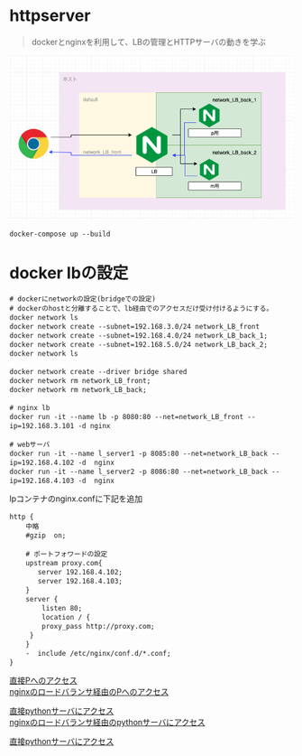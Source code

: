 # httpserver

> dockerとnginxを利用して、LBの管理とHTTPサーバの動きを学ぶ

![docker nginx](https://raw.githubusercontent.com/a1008u/httpserver/image/overview.png "サンプル")

```
docker-compose up --build
```


# docker lbの設定

```
# dockerにnetworkの設定(bridgeでの設定)
# dockerのhostと分離することで、lb経由でのアクセスだけ受け付けるようにする。
docker network ls
docker network create --subnet=192.168.3.0/24 network_LB_front
docker network create --subnet=192.168.4.0/24 network_LB_back_1;
docker network create --subnet=192.168.5.0/24 network_LB_back_2;
docker network ls

docker network create --driver bridge shared
docker network rm network_LB_front;
docker network rm network_LB_back;

# nginx lb
docker run -it --name lb -p 8080:80 --net=network_LB_front --ip=192.168.3.101 -d nginx

# webサーバ
docker run -it --name l_server1 -p 8085:80 --net=network_LB_back --ip=192.168.4.102 -d  nginx
docker run -it --name l_server2 -p 8086:80 --net=network_LB_back --ip=192.168.4.103 -d  nginx

```

lpコンテナのnginx.confに下記を追加
```
http {
    中略
    #gzip  on;

    # ポートフォワードの設定
    upstream proxy.com{
       server 192.168.4.102;
       server 192.168.4.103;
    }
    server {
        listen 80;
        location / {
        proxy_pass http://proxy.com;
     }
    }
    -  include /etc/nginx/conf.d/*.conf;
}
```


[直接Pへのアクセス](http://localhost:8081/p/info.html)  
[nginxのロードバランサ経由のPへのアクセス](http://localhost:8080/p/info.html)  
  
[直接pythonサーバにアクセス](http://localhost:8083/index.html)  
[nginxのロードバランサ経由のpythonサーバにアクセス](http://localhost:8080/pyhtml/index.html)  
  
[直接pythonサーバにアクセス](http://localhost:8084/)  